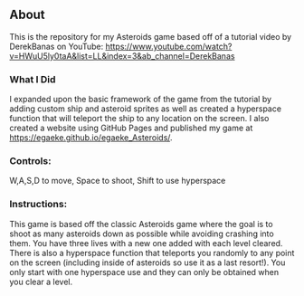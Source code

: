 ## About
This is the repository for my Asteroids game based off of a tutorial video by DerekBanas on YouTube: https://www.youtube.com/watch?v=HWuU5ly0taA&list=LL&index=3&ab_channel=DerekBanas

### What I Did
I expanded upon the basic framework of the game from the tutorial by adding custom ship and asteroid sprites as well as created a hyperspace function that will teleport the ship to any location on the screen. I also created a website using GitHub Pages and published my game at https://egaeke.github.io/egaeke_Asteroids/.

### Controls: 
W,A,S,D to move,
Space to shoot,
Shift to use hyperspace

### Instructions:
This game is based off the classic Asteroids game where the goal is to shoot as many asteroids down as possible while avoiding crashing into them. You have three lives with a new one added with each level cleared. There is also a hyperspace function that teleports you randomly to any point on the screen (including inside of asteroids so use it as a last resort!). You only start with one hyperspace use and they can only be obtained when you clear a level.
